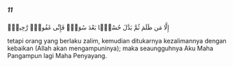 ##### 11

<span class="ayah">إِلَّا مَن ظَلَمَ ثُمَّ بَدَّلَ حُسْنًۢا بَعْدَ سُوٓءٍۢ فَإِنِّى غَفُورٌۭ رَّحِيمٌۭ</span>

<span class="ayah_translation">tetapi orang yang berlaku zalim, kemudian ditukarnya kezalimannya dengan kebaikan (Allah akan mengampuninya); maka seaungguhnya Aku Maha Pangampun lagi Maha Penyayang.</span>
